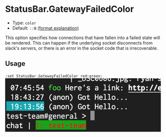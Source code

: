 # StatusBar.GatewayFailedColor

- Type: `color`
- Default: `::B` [(format explanation)](../Colors.md)

This option specifies how connections that have fallen into a failed state will be rendered. This
can happen if the underlying socket disconnects from slack's servers, or there is an error in the
socket code that is irrecoverable.

## Usage
`:set StatusBar.GatewayFailedColor red:green:`
![gifs/StatusBar.GatewayFailedColor.png](gifs/StatusBar.GatewayFailedColor.png)
